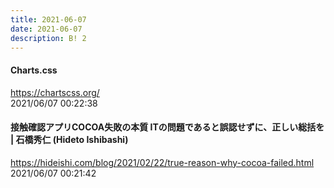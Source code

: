 ```yaml
---
title: 2021-06-07
date: 2021-06-07
description: B! 2
---
```


#### Charts.css
https://chartscss.org/<br>
2021/06/07 00:22:38<br>


#### 接触確認アプリCOCOA失敗の本質 ITの問題であると誤認せずに、正しい総括を | 石橋秀仁 (Hideto Ishibashi)
https://hideishi.com/blog/2021/02/22/true-reason-why-cocoa-failed.html<br>
2021/06/07 00:21:42<br>


